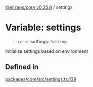 [@elizaos/core v0.25.8](../index.md) / settings

# Variable: settings

> `const` **settings**: `Settings`

Initialize settings based on environment

## Defined in

[packages/core/src/settings.ts:139](https://github.com/elizaOS/eliza/blob/main/packages/core/src/settings.ts#L139)
